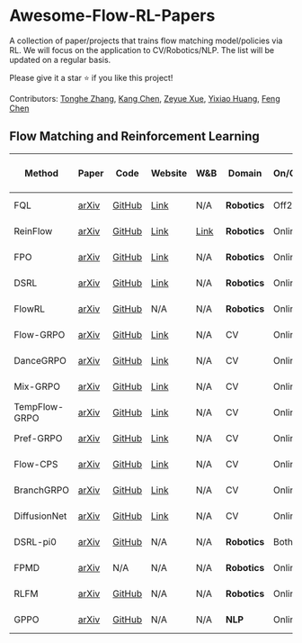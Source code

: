# Awesome-Flow-RL-Papers
A collection of paper/projects that trains flow matching model/policies via RL. We will focus on the application to CV/Robotics/NLP. The list will be updated on a regular basis. 

Please give it a star ⭐ if you like this project! 

Contributors:  [Tonghe Zhang](https://github.com/Tonghe-Zhang), [Kang Chen](https://github.com/chenkang455), [Zeyue Xue](https://xuezeyue.github.io/), [Yixiao Huang](https://github.com/yixiao-huang), [Feng Chen](https://github.com/chenf-ai)

## Flow Matching and Reinforcement Learning

| Method        | Paper                                                  | Code                                                       | Website                                                     | W&B                                                | Domain       | On/Offline | On/Off-policy | Pre-train/Fine-tune   |
|---------------|--------------------------------------------------------|------------------------------------------------------------|-------------------------------------------------------------|----------------------------------------------------|--------------|------------|----------------|-----------------------|
| FQL           | [arXiv](https://arxiv.org/abs/2502.02538)              | [GitHub](https://github.com/seohongpark/fql)               | [Link](https://github.com/seohongpark/fql)                  | N/A                                                | **Robotics** | Off2On     | Off-policy     | Pre-train + Fine-tune |
| ReinFlow      | [arXiv](https://arxiv.org/abs/2505.22094)              | [GitHub](https://github.com/ReinFlow/ReinFlow)             | [Link](https://reinflow.github.io/)                         | [Link](https://wandb.ai/reinflow/projects)         | **Robotics** | Online     | On-policy      | Fine-tune             |
| FPO           | [arXiv](https://arxiv.org/abs/2507.21053)              | [GitHub](https://github.com/akanazawa/fpo)                 | [Link](https://flowreinforce.github.io/)                    | N/A                                                | **Robotics** | Online     | On-policy      | Pre-train             |
| DSRL          | [arXiv](https://arxiv.org/abs/2506.15799)              | [GitHub](https://github.com/ajwagen/dsrl)                  | [Link](https://diffusion-steering.github.io/)               | N/A                                                | **Robotics** | Online     | Off-policy     | Fine-tune             |
| FlowRL        | [arXiv](https://arxiv.org/pdf/2506.12811)              | [GitHub](https://github.com/bytedance/FlowRL)              | N/A                                                         | N/A                                                | **Robotics** | Online     | Off-policy     | Fine-tune             |
| Flow-GRPO     | [arXiv](https://arxiv.org/abs/2505.05470)              | [GitHub](https://github.com/yifan123/flow_grpo)            | [Link](https://gongyeliu.github.io/Flow-GRPO/)              | N/A                                                | CV           | Online     | On-policy      | Fine-tune             |
| DanceGRPO     | [arXiv](https://arxiv.org/abs/2505.07818)              | [GitHub](https://github.com/XueZeyue/DanceGRPO)            | [Link](https://dancegrpo.github.io/)                        | N/A                                                | CV           | Online     | On-policy      | Fine-tune             |
| Mix-GRPO      | [arXiv](https://arxiv.org/pdf/2507.21802)              | [GitHub](https://github.com/Tencent-Hunyuan/MixGRPO)       | [Link](https://tulvgengenr.github.io/MixGRPO-Project-Page/) | N/A                                                | CV           | Online     | On-policy      | Fine-tune             |
| TempFlow-GRPO | [arXiv](https://www.arxiv.org/pdf/2508.04324)          | [GitHub](https://github.com/Shredded-Pork/TempFlow-GRPO)   | [Link](https://tempflowgrpo.github.io/)                     | N/A                                                | CV           | Online     | On-policy      | Fine-tune             |
| Pref-GRPO     | [arXiv](https://arxiv.org/pdf/2508.20751)              | [GitHub](https://github.com/CodeGoat24/Pref-GRPO)          | [Link](https://codegoat24.github.io/UnifiedReward/Pref-GRPO)| N/A                                                | CV           | Online     | On-policy      | Fine-tune             |
| Flow-CPS      | [arXiv](https://arxiv.org/pdf/2509.05952)              | [GitHub](https://github.com/IamCreateAI/FlowCPS)           | [Link](https://github.com/IamCreateAI/FlowCPS)              | N/A                                                | CV           | Online     | On-policy      | Fine-tune             |
| BranchGRPO    | [arXiv](https://arxiv.org/pdf/2509.06040)              | [GitHub](https://github.com/Fredreic1849/BranchGRPO)       | [Link](https://fredreic1849.github.io/BranchGRPO-Webpage/)  | N/A                                                | CV           | Online     | On-policy      | Fine-tune             |
| DiffusionNet  | [arXiv](https://www.arxiv.org/pdf/2509.16117)          | [GitHub](https://research.nvidia.com/labs/dir/DiffusionNFT/)| [Link](https://research.nvidia.com/labs/dir/DiffusionNFT/)  | N/A                                                | CV           | Online     | On-policy      | Fine-tune             |
| DSRL-pi0      | [arXiv](https://arxiv.org/abs/2506.15799)              | [GitHub](https://github.com/nakamotoo/dsrl_pi0)            | N/A                                                         | N/A                                                | **Robotics** | Both       | Off-policy     | Fine-tune             |
| FPMD          | [arXiv](https://arxiv.org/pdf/2507.23675)              | N/A                                                        | N/A                                                         | N/A                                                | **Robotics** | Online     | Off-policy     | Pre-train             |
| RLFM          | [arXiv](https://arxiv.org/abs/2507.15073)              | [GitHub](https://github.com/spfrommer/flowmatching_policy_rl) | N/A                                                       | N/A                                                | **Robotics** | Online     | On-policy      | Fine-tune             |
| GPPO          | [arXiv](https://arxiv.org/abs/2508.07629)              | [GitHub](https://github.com/Kwai-Klear/KlearReasoner) | N/A                                                       | N/A                                                | **NLP** | Online     | Off-policy      | Fine-tune             |
